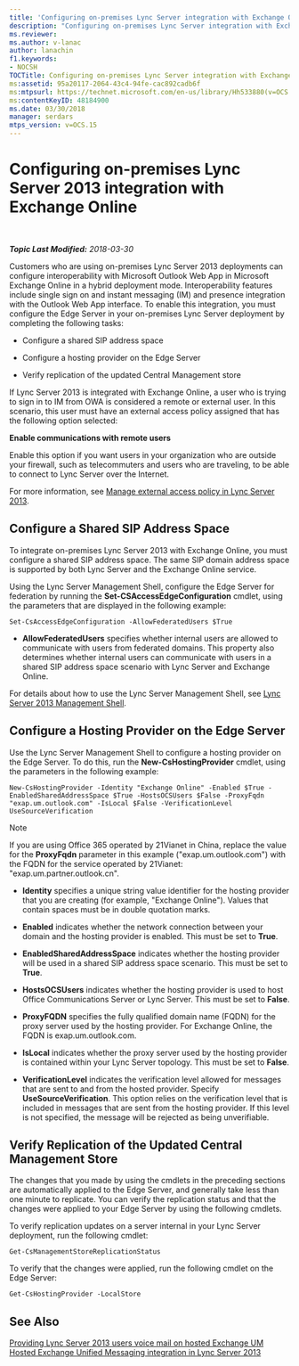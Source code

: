```yaml
---
title: 'Configuring on-premises Lync Server integration with Exchange Online'
description: "Configuring on-premises Lync Server integration with Exchange Online."
ms.reviewer: 
ms.author: v-lanac
author: lanachin
f1.keywords:
- NOCSH
TOCTitle: Configuring on-premises Lync Server integration with Exchange Online
ms:assetid: 95a20117-2064-43c4-94fe-cac892cadb6f
ms:mtpsurl: https://technet.microsoft.com/en-us/library/Hh533880(v=OCS.15)
ms:contentKeyID: 48184900
ms.date: 03/30/2018
manager: serdars
mtps_version: v=OCS.15
---
```


# Configuring on-premises Lync Server 2013 integration with Exchange Online

<div data-xmlns="http://www.w3.org/1999/xhtml">

<div class="topic" data-xmlns="http://www.w3.org/1999/xhtml" data-msxsl="urn:schemas-microsoft-com:xslt" data-cs="https://msdn.microsoft.com/">

<div data-asp="https://msdn2.microsoft.com/asp">



</div>

<div id="mainSection">

<div id="mainBody">

<span> </span>

_**Topic Last Modified:** 2018-03-30_

Customers who are using on-premises Lync Server 2013 deployments can configure interoperability with Microsoft Outlook Web App in Microsoft Exchange Online in a hybrid deployment mode. Interoperability features include single sign on and instant messaging (IM) and presence integration with the Outlook Web App interface. To enable this integration, you must configure the Edge Server in your on-premises Lync Server deployment by completing the following tasks:

  - Configure a shared SIP address space

  - Configure a hosting provider on the Edge Server

  - Verify replication of the updated Central Management store

If Lync Server 2013 is integrated with Exchange Online, a user who is trying to sign in to IM from OWA is considered a remote or external user. In this scenario, this user must have an external access policy assigned that has the following option selected:

**Enable communications with remote users**

Enable this option if you want users in your organization who are outside your firewall, such as telecommuters and users who are traveling, to be able to connect to Lync Server over the Internet.

For more information, see [Manage external access policy in Lync Server 2013](lync-server-2013-manage-external-access-policy-for-your-organization.md).

<div>

## Configure a Shared SIP Address Space

To integrate on-premises Lync Server 2013 with Exchange Online, you must configure a shared SIP address space. The same SIP domain address space is supported by both Lync Server and the Exchange Online service.

Using the Lync Server Management Shell, configure the Edge Server for federation by running the **Set-CSAccessEdgeConfiguration** cmdlet, using the parameters that are displayed in the following example:

    Set-CsAccessEdgeConfiguration -AllowFederatedUsers $True

  - **AllowFederatedUsers** specifies whether internal users are allowed to communicate with users from federated domains. This property also determines whether internal users can communicate with users in a shared SIP address space scenario with Lync Server and Exchange Online.

For details about how to use the Lync Server Management Shell, see [Lync Server 2013 Management Shell](lync-server-2013-lync-server-management-shell.md).

</div>

<div>

## Configure a Hosting Provider on the Edge Server

Use the Lync Server Management Shell to configure a hosting provider on the Edge Server. To do this, run the **New-CsHostingProvider** cmdlet, using the parameters in the following example:

    New-CsHostingProvider -Identity "Exchange Online" -Enabled $True -EnabledSharedAddressSpace $True -HostsOCSUsers $False -ProxyFqdn "exap.um.outlook.com" -IsLocal $False -VerificationLevel UseSourceVerification

<div>


> [!NOTE]
> If you are using Office 365 operated by 21Vianet in China, replace the value for the <STRONG>ProxyFqdn</STRONG> parameter in this example ("exap.um.outlook.com") with the FQDN for the service operated by 21Vianet: "exap.um.partner.outlook.cn".



</div>

  - **Identity** specifies a unique string value identifier for the hosting provider that you are creating (for example, "Exchange Online"). Values that contain spaces must be in double quotation marks.

  - **Enabled** indicates whether the network connection between your domain and the hosting provider is enabled. This must be set to **True**.

  - **EnabledSharedAddressSpace** indicates whether the hosting provider will be used in a shared SIP address space scenario. This must be set to **True**.

  - **HostsOCSUsers** indicates whether the hosting provider is used to host Office Communications Server or Lync Server. This must be set to **False**.

  - **ProxyFQDN** specifies the fully qualified domain name (FQDN) for the proxy server used by the hosting provider. For Exchange Online, the FQDN is exap.um.outlook.com.

  - **IsLocal** indicates whether the proxy server used by the hosting provider is contained within your Lync Server topology. This must be set to **False**.

  - **VerificationLevel** indicates the verification level allowed for messages that are sent to and from the hosted provider. Specify **UseSourceVerification**. This option relies on the verification level that is included in messages that are sent from the hosting provider. If this level is not specified, the message will be rejected as being unverifiable.

</div>

<div>

## Verify Replication of the Updated Central Management Store

The changes that you made by using the cmdlets in the preceding sections are automatically applied to the Edge Server, and generally take less than one minute to replicate. You can verify the replication status and that the changes were applied to your Edge Server by using the following cmdlets.

To verify replication updates on a server internal in your Lync Server deployment, run the following cmdlet:

    Get-CsManagementStoreReplicationStatus

To verify that the changes were applied, run the following cmdlet on the Edge Server:

    Get-CsHostingProvider -LocalStore

</div>

<div>

## See Also


[Providing Lync Server 2013 users voice mail on hosted Exchange UM](lync-server-2013-providing-lync-server-users-voice-mail-on-hosted-exchange-um.md)  
[Hosted Exchange Unified Messaging integration in Lync Server 2013](lync-server-2013-hosted-exchange-unified-messaging-integration.md)  
  

</div>

</div>

<span> </span>

</div>

</div>

</div>
